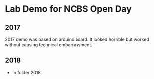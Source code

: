 # Lab Demo for NCBS Open Day

## 2017

2017 demo was based on arduino board. It looked horrible but worked without causing
technical embarrassment.

## 2018

- In folder 2018.

